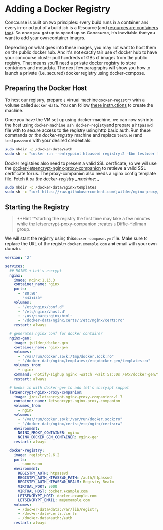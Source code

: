 # Adding a Docker Registry

Concourse is built on two principles: every build runs in a container and every in-or output of a build job is a Resource \(and [resources are containers too](https://concourse.ci/implementing-resources.html)\).  So once you got up to speed up on Concourse, it's inevitable that you want to add your own container images.

Depending on what goes into these images, you may not want to host them on the public docker hub. And it's not exactly fair use of docker hub to have your concourse cluster pull hundreds of GBs of images from the public registry. That means you'll need a private docker registry to store containers and metadata. The next few paragraphs will show you how to launch a private \(i.e. secured\) docker registry using docker-compose.

## Preparing the Docker Host

To host our registry, prepare a virtual machine `docker-registry` with a volume called `docker-data`. You can follow [these instructions](/setting-concourse-up-for-production.md) to create the machine.

Once you have the VM set up using docker-machine, we can now ssh into the host using `docker-machine ssh docker-registy`and prepare a `htpasswd` file with to secure access to the registry using http basic auth. Run these commands _on the docker-registry_ machine and replace `testuser`and `testpassword` with your desired credentials:

```bash
sudo mkdir -p /docker-data/auth
sudo sh -c "docker run --entrypoint htpasswd registry:2 -Bbn testuser testpassword > /docker-data/auth/htpasswd"
```

Docker registries also need to present a valid SSL certificate, so we will use the [docker-letsencrypt-nginx-proxy-companion](https://github.com/JrCs/docker-letsencrypt-nginx-proxy-companion) to retrieve a valid SSL certificate for us. The proxy-companion also needs a nginx config template file. Fetch it _on the docker-registry \_machine:_ \_

```bash
sudo mkdir -p /docker-data/nginx/templates
sudo sh -c "curl https://raw.githubusercontent.com/jwilder/nginx-proxy/master/nginx.tmpl > /docker-data/nginx/templates/nginx.tmpl"
```

## Starting the Registry

> **Hint **starting the registry the first time may take a few minutes whlie the letsencrypt-proxy-companion creates a Diffie-Hellman group.

We will start the registry using this`docker-compose.yml`file. Make sure to replace the  URL of the registry `docker.example.com` and email with your own domain.

```yml
version: '2'

services:
  ## NGINX + Let's encrypt
  nginx:
    image: nginx:1.13.3
    container_name: nginx
    ports: 
      - "80:80"
      - "443:443"
    volumes: 
      - "/etc/nginx/conf.d"
      - "/etc/nginx/vhost.d"
      - "/usr/share/nginx/html"
      - "/docker-data/nginx/certs/:/etc/nginx/certs:ro"
    restart: always

  # generates nginx conf for docker container
  nginx-gen:
    image: jwilder/docker-gen
    container_name: nginx-gen
    volumes:
      - "/var/run/docker.sock:/tmp/docker.sock:ro"
      - "/docker-data/nginx/templates:/etc/docker-gen/templates:ro"
    volumes_from:
      - nginx
    command: -notify-sighup nginx -watch -wait 5s:30s /etc/docker-gen/templates/nginx.tmpl /etc/nginx/conf.d/default.conf
    restart: always

  # hooks in with docker-gen to add let's encryipt suppot
  letsencrypt-nginx-proxy-companion:
    image: jrcs/letsencrypt-nginx-proxy-companion:v1.7
    container_name: letsencrypt-nginx-proxy-companion
    volumes_from:
      - nginx
    volumes:
      - "/var/run/docker.sock:/var/run/docker.sock:ro"
      - "/docker-data/nginx/certs:/etc/nginx/certs:rw"
    environment:
      NGINX_PROXY_CONTAINER: nginx
      NGINX_DOCKER_GEN_CONTAINER: nginx-gen
    restart: always

  docker-registry:
    image: registry:2.6.2
    ports:
      - 5000:5000
    environment:
      REGISTRY_AUTH: htpasswd
      REGISTRY_AUTH_HTPASSWD_PATH: /auth/htpasswd
      REGISTRY_AUTH_HTPASSWD_REALM: Registry Realm
      VIRTUAL_PORT: 5000
      VIRTUAL_HOST: docker.example.com
      LETSENCRYPT_HOST: docker.example.com
      LETSENCRYPT_EMAIL: me@example.com
    volumes:
      - /docker-data/data:/var/lib/registry
      - /docker-data/certs:/certs
      - /docker-data/auth:/auth
    restart: always
```



